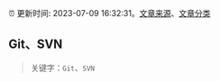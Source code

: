 :alarm_clock: 更新时间: 2023-07-09 16:32:31。[文章来源](/README.md)、[文章分类](/TAGS.md)

## Git、SVN


> 关键字：`Git`、`SVN`



